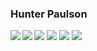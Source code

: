 ### Hunter Paulson
![](https://img.shields.io/badge/System-Ubuntu%2020.04-informational?style=flat&logo=linux&style=for-the-badge)
![](https://img.shields.io/badge/Editor-Visual%20Studio%20Code%20Insiders-informational?style=flat&logo=visual-studio-code&style=for-the-badge&logoColor=blue)
![](https://img.shields.io/badge/Browser-FireFox%20Developer%20Edition-informational?style=flat&logo=firefox-browser&style=for-the-badge)
![](https://img.shields.io/badge/Favorite%20Language-TypeScript-informational?style=flat&logo=typescript&style=for-the-badge&logoColor=blue)
<a>
  <img align="left" src="https://api.hpaulson.smc.wtf/api?username=HPaulson&show_icons=true?count_private=true&show_border=false&include_all_commits=true" />
</a>
<a>
  <img align="left" src="https://api.hpaulson.smc.wtf/api/top-langs/?username=hpaulson&layout=compact&show_border=false" />
</a>
